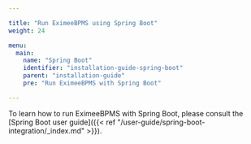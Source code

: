 ```yaml
---

title: "Run EximeeBPMS using Spring Boot"
weight: 24

menu:
  main:
    name: "Spring Boot"
    identifier: "installation-guide-spring-boot"
    parent: "installation-guide"
    pre: "Run EximeeBPMS with Spring Boot"

---
```


To learn how to run EximeeBPMS with Spring Boot, please consult the [Spring Boot user guide]({{< ref "/user-guide/spring-boot-integration/_index.md" >}}).
